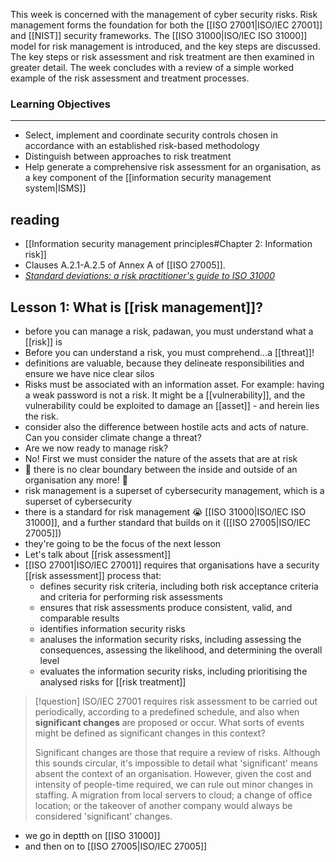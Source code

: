 This week is concerned with the management of cyber security risks. Risk management forms the foundation for both the [[ISO 27001|ISO/IEC 27001]] and [[NIST]] security frameworks. The [[ISO 31000|ISO/IEC ISO 31000]]  model for risk management is introduced, and the key steps are discussed. The key steps or  risk assessment and risk treatment are then examined in greater detail. The week concludes with a review of a simple worked example of the risk assessment and treatment processes.

### Learning Objectives

---

- Select, implement and coordinate security controls chosen in accordance with an established risk-based methodology
- Distinguish between approaches to risk treatment
- Help generate a comprehensive risk assessment for an organisation, as a key component of the [[information security management system|ISMS]]

## reading
- [[Information security management principles#Chapter 2: Information risk]]
- Clauses A.2.1-A.2.5 of Annex A of [[ISO 27005]].
- [_Standard deviations: a risk practitioner's guide to ISO 31000_](https://www.theirm.org/news/standard-deviations-a-risk-practitioner-guide-to-iso-31000/ "Standard deviations")

## Lesson 1: What is [[risk management]]?
- before you can manage a risk, padawan, you must understand what a [[risk]] is
- Before you can understand a risk, you must comprehend...a [[threat]]!
- definitions are valuable, because they delineate responsibilities and ensure we have nice clear silos
- Risks must be associated with an information asset. For example: having a weak password is not a risk. It might be a [[vulnerability]], and the vulnerability could be exploited to damage an [[asset]] - and herein lies the risk.
- consider also the difference between hostile acts and acts of nature. Can you consider climate change a threat?
- Are we now ready to manage risk?
- No! First we must consider the nature of the assets that are at risk
- 🚨 there is no clear boundary between the inside and outside of an organisation any more! 🚨
- risk management is a superset of cybersecurity management, which is a superset of cybersecurity
- there is a standard for risk management 😭 [[ISO 31000|ISO/IEC ISO 31000]], and a further standard that builds on it ([[ISO 27005|ISO/IEC 27005]])
- they're going to be the focus of the next lesson
- Let's talk about [[risk assessment]]
- [[ISO 27001|ISO/IEC 27001]] requires that organisations have a security [[risk assessment]] process that:
	- defines security risk criteria, including both risk acceptance criteria and criteria for performing risk assessments
	- ensures that risk assessments produce consistent, valid, and comparable results
	- identifies information security risks
	- analuses the information security risks, including assessing the consequences, assessing the likelihood, and determining the overall level
	- evaluates the information security risks, including prioritising the analysed risks for [[risk treatment]]

>[!question] ISO/IEC 27001 requires risk assessment to be carried out periodically, according to a predefined schedule, and also when **significant changes** are proposed or occur. What sorts of events might be defined as significant changes in this context?
>
>Significant changes are those that require a review of risks. Although this sounds circular, it's impossible to detail what 'significant' means absent the context of an organisation. However, given the cost and intensity of people-time required, we can rule out minor changes in staffing. A migration from local servers to cloud; a change of office location; or the takeover of another company would always be considered 'significant' changes.

- we go in deptth on [[ISO 31000]]
- and then on to [[ISO 27005|ISO/IEC 27005]]
